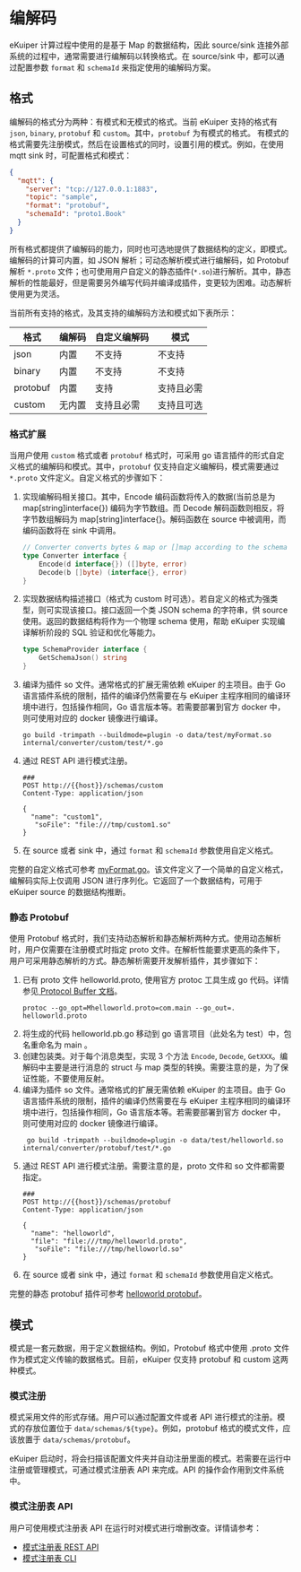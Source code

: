 # 编解码

eKuiper 计算过程中使用的是基于 Map 的数据结构，因此 source/sink 连接外部系统的过程中，通常需要进行编解码以转换格式。在 source/sink 中，都可以通过配置参数 `format` 和 `schemaId` 来指定使用的编解码方案。

## 格式

编解码的格式分为两种：有模式和无模式的格式。当前 eKuiper 支持的格式有 `json`, `binary`, `protobuf` 和 `custom`。其中，`protobuf` 为有模式的格式。
有模式的格式需要先注册模式，然后在设置格式的同时，设置引用的模式。例如，在使用 mqtt sink 时，可配置格式和模式：

```json
{
  "mqtt": {
    "server": "tcp://127.0.0.1:1883",
    "topic": "sample",
    "format": "protobuf",
    "schemaId": "proto1.Book"
  }
}
```

所有格式都提供了编解码的能力，同时也可选地提供了数据结构的定义，即模式。编解码的计算可内置，如 JSON 解析；可动态解析模式进行编解码，如 Protobuf 解析 `*.proto` 文件；也可使用用户自定义的静态插件(`*.so`)进行解析。其中，静态解析的性能最好，但是需要另外编写代码并编译成插件，变更较为困难。动态解析使用更为灵活。

当前所有支持的格式，及其支持的编解码方法和模式如下表所示：

| 格式       | 编解码 | 自定义编解码 | 模式    |
|----------|-----|--------|-------|
| json     | 内置  | 不支持    | 不支持   |
| binary   | 内置  | 不支持    | 不支持   |
| protobuf | 内置  | 支持     | 支持且必需 |
| custom   | 无内置 | 支持且必需  | 支持且可选 |


### 格式扩展

当用户使用 `custom` 格式或者 `protobuf` 格式时，可采用 go 语言插件的形式自定义格式的编解码和模式。其中，`protobuf` 仅支持自定义编解码，模式需要通过 `*.proto` 文件定义。自定义格式的步骤如下：

1. 实现编解码相关接口。其中，Encode 编码函数将传入的数据(当前总是为 map[string]interface{}) 编码为字节数组。而 Decode 解码函数则相反，将字节数组解码为 map[string]interface{}。解码函数在 source 中被调用，而编码函数将在 sink 中调用。
    ```go
    // Converter converts bytes & map or []map according to the schema
    type Converter interface {
        Encode(d interface{}) ([]byte, error)
        Decode(b []byte) (interface{}, error)
    }
    ```
2. 实现数据结构描述接口（格式为 custom 时可选）。若自定义的格式为强类型，则可实现该接口。接口返回一个类 JSON schema 的字符串，供 source 使用。返回的数据结构将作为一个物理 schema 使用，帮助 eKuiper 实现编译解析阶段的 SQL 验证和优化等能力。
    ```go
    type SchemaProvider interface {
	    GetSchemaJson() string
    }
    ```
3. 编译为插件 so 文件。通常格式的扩展无需依赖 eKuiper 的主项目。由于 Go 语言插件系统的限制，插件的编译仍然需要在与 eKuiper 主程序相同的编译环境中进行，包括操作相同，Go 语言版本等。若需要部署到官方 docker 中，则可使用对应的 docker 镜像进行编译。
    ```shell
    go build -trimpath --buildmode=plugin -o data/test/myFormat.so internal/converter/custom/test/*.go
    ```
4. 通过 REST API 进行模式注册。
    ```shell
    ###
    POST http://{{host}}/schemas/custom
    Content-Type: application/json
    
    {
      "name": "custom1",
       "soFile": "file:///tmp/custom1.so"
    }
    ```
5. 在 source 或者 sink 中，通过 `format` 和 `schemaId` 参数使用自定义格式。

完整的自定义格式可参考 [myFormat.go](https://github.com/lf-edge/ekuiper/blob/master/internal/converter/custom/test/myformat.go)。该文件定义了一个简单的自定义格式，编解码实际上仅调用 JSON 进行序列化。它返回了一个数据结构，可用于 eKuiper source 的数据结构推断。

### 静态 Protobuf

使用 Protobuf 格式时，我们支持动态解析和静态解析两种方式。使用动态解析时，用户仅需要在注册模式时指定 proto 文件。在解析性能要求更高的条件下，用户可采用静态解析的方式。静态解析需要开发解析插件，其步骤如下：

1. 已有 proto 文件 helloworld.proto, 使用官方 protoc 工具生成 go 代码。详情参见[ Protocol Buffer 文档](https://developers.google.com/protocol-buffers/docs/reference/go-generated)。
   ```shell
   protoc --go_opt=Mhelloworld.proto=com.main --go_out=. helloworld.proto
   ```
2. 将生成的代码 helloworld.pb.go 移动到 go 语言项目（此处名为 test）中，包名重命名为 main 。
3. 创建包装类。对于每个消息类型，实现 3 个方法 `Encode`, `Decode`, `GetXXX`。编解码中主要是进行消息的 struct 与 map 类型的转换。需要注意的是，为了保证性能，不要使用反射。
4. 编译为插件 so 文件。通常格式的扩展无需依赖 eKuiper 的主项目。由于 Go 语言插件系统的限制，插件的编译仍然需要在与 eKuiper 主程序相同的编译环境中进行，包括操作相同，Go 语言版本等。若需要部署到官方 docker 中，则可使用对应的 docker 镜像进行编译。
   ```shell
    go build -trimpath --buildmode=plugin -o data/test/helloworld.so internal/converter/protobuf/test/*.go
   ```
5. 通过 REST API 进行模式注册。需要注意的是，proto 文件和 so 文件都需要指定。
    ```shell
    ###
    POST http://{{host}}/schemas/protobuf
    Content-Type: application/json
    
    {
      "name": "helloworld",
      "file": "file:///tmp/helloworld.proto",
       "soFile": "file:///tmp/helloworld.so"
    }
    ```
6. 在 source 或者 sink 中，通过 `format` 和 `schemaId` 参数使用自定义格式。

完整的静态 protobuf 插件可参考 [helloworld protobuf](https://github.com/lf-edge/ekuiper/tree/master/internal/converter/protobuf/test)。


## 模式

模式是一套元数据，用于定义数据结构。例如，Protobuf 格式中使用 .proto 文件作为模式定义传输的数据格式。目前，eKuiper 仅支持 protobuf 和 custom 这两种模式。


### 模式注册

模式采用文件的形式存储。用户可以通过配置文件或者 API 进行模式的注册。模式的存放位置位于 `data/schemas/${type}`。例如，protobuf 格式的模式文件，应该放置于 `data/schemas/protobuf`。

eKuiper 启动时，将会扫描该配置文件夹并自动注册里面的模式。若需要在运行中注册或管理模式，可通过模式注册表 API 来完成。API 的操作会作用到文件系统中。

### 模式注册表 API

用户可使用模式注册表 API 在运行时对模式进行增删改查。详情请参考：

- [模式注册表 REST API](../operation/restapi/schemas.md)
- [模式注册表 CLI](../operation/cli/schemas.md)